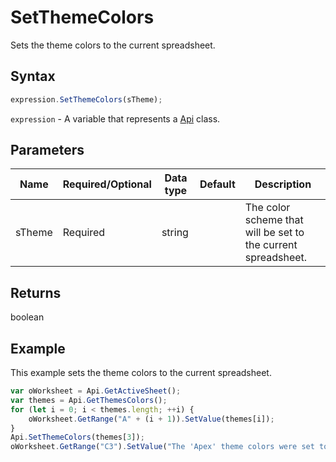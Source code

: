 # SetThemeColors

Sets the theme colors to the current spreadsheet.

## Syntax

```javascript
expression.SetThemeColors(sTheme);
```

`expression` - A variable that represents a [Api](../Api.md) class.

## Parameters

| **Name** | **Required/Optional** | **Data type** | **Default** | **Description** |
| ------------- | ------------- | ------------- | ------------- | ------------- |
| sTheme | Required | string |  | The color scheme that will be set to the current spreadsheet. |

## Returns

boolean

## Example

This example sets the theme colors to the current spreadsheet.

```javascript editor-xlsx
var oWorksheet = Api.GetActiveSheet();
var themes = Api.GetThemesColors();
for (let i = 0; i < themes.length; ++i) {
	oWorksheet.GetRange("A" + (i + 1)).SetValue(themes[i]);
}
Api.SetThemeColors(themes[3]);
oWorksheet.GetRange("C3").SetValue("The 'Apex' theme colors were set to the current spreadsheet.");
```
